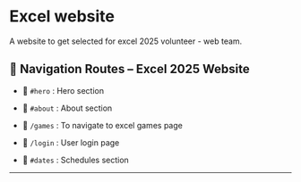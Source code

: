 # Excel website

  A website to get selected for excel 2025 volunteer - web team.

## 🧭 Navigation Routes – Excel 2025 Website

- 🔗 `#hero`  : Hero section

- 🔗 `#about` : About section

- 📂 `/games` : To navigate to excel games page

- 📂 `/login` : User login page

- 🔗 `#dates` : Schedules section

---

